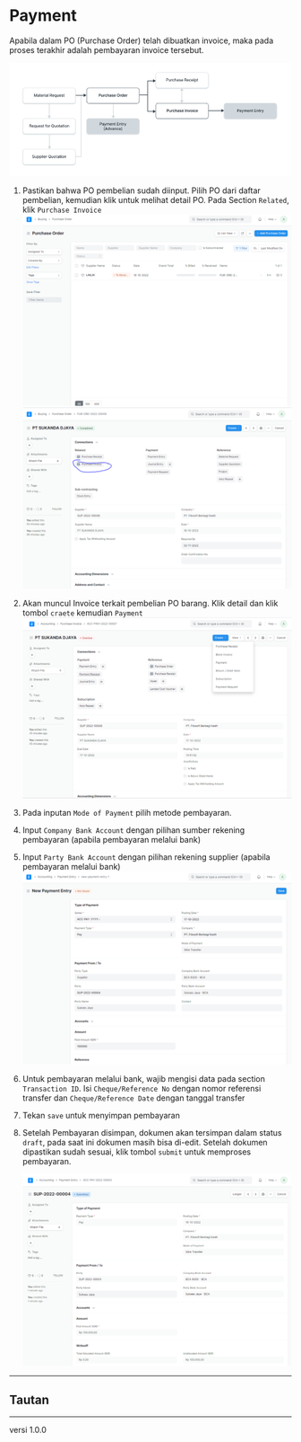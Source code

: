 # Payment
Apabila dalam PO (Purchase Order) telah dibuatkan invoice, maka pada proses terakhir adalah pembayaran invoice tersebut.

   ![](/assets/pe-purchase.png)

1. Pastikan bahwa PO pembelian sudah diinput. Pilih PO dari daftar pembelian, kemudian klik untuk melihat detail PO. Pada Section `Related`, klik `Purchase Invoice`
   ![](/assets/DP0.PNG)
   ![](/assets/PI5.PNG)
   
2. Akan muncul Invoice terkait pembelian PO barang. Klik detail dan klik tombol `craete` kemudian `Payment` 
   ![](/assets/pay1.PNG)

4. Pada inputan `Mode of Payment` pilih metode pembayaran.
5. Input `Company Bank Account` dengan pilihan sumber rekening pembayaran (apabila pembayaran melalui bank)
6. Input `Party Bank Account` dengan pilihan rekening supplier (apabila pembayaran melalui bank)
   ![](/assets/DP3.PNG)

7. Untuk pembayaran melalui bank, wajib mengisi data pada section `Transaction ID`. Isi `Cheque/Reference No` dengan nomor referensi transfer dan `Cheque/Reference Date` dengan tanggal transfer

8. Tekan `save` untuk menyimpan pembayaran

9. Setelah Pembayaran disimpan, dokumen akan tersimpan dalam status `draft`, pada saat ini dokumen masih bisa di-edit. Setelah dokumen dipastikan sudah sesuai, klik tombol `submit` untuk memproses pembayaran. 

   ![](/assets/DP4.PNG)

------------------
## Tautan

------------------
versi 1.0.0

